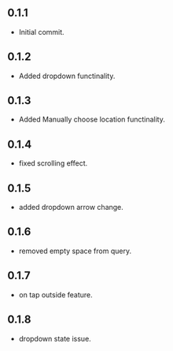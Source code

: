 ## 0.1.1

* Initial commit.

## 0.1.2

* Added dropdown functinality.

## 0.1.3

* Added Manually choose location functinality.

## 0.1.4

* fixed scrolling effect.

## 0.1.5

* added dropdown arrow change.

## 0.1.6

* removed empty space from query.

## 0.1.7

* on tap outside feature.

## 0.1.8

* dropdown state issue.